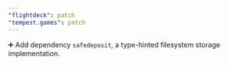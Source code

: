 ```yaml
---
"flightdeck": patch
"tempest.games": patch
---
```


➕ Add dependency `safedeposit`, a type-hinted filesystem storage implementation.
